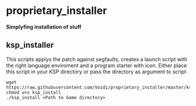 
proprietary_installer
=====================
**Simplyfing installation of stuff**

ksp_installer
-------------
This scripts applys the patch against segfaults, creates a launch script with the right language enviroment and a program starter with icon.
Either place this script in your KSP directory or pass the directory as argument to script

```
wget https://raw.githubusercontent.com/Voidi/proprietary_installer/master/ksp_installer
chmod u+x ksp_install
./ksp_install <Path to Game directory>
```